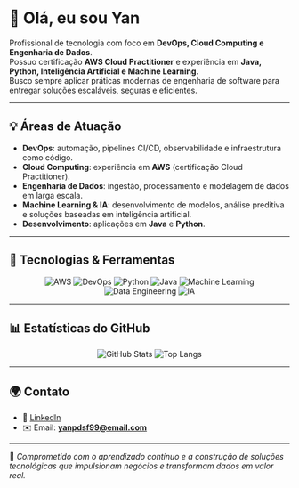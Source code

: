 # 👋 Olá, eu sou Yan

Profissional de tecnologia com foco em **DevOps, Cloud Computing e Engenharia de Dados**.  
Possuo certificação **AWS Cloud Practitioner** e experiência em **Java, Python, Inteligência Artificial e Machine Learning**.  
Busco sempre aplicar práticas modernas de engenharia de software para entregar soluções escaláveis, seguras e eficientes.

---

## 💡 Áreas de Atuação
- **DevOps**: automação, pipelines CI/CD, observabilidade e infraestrutura como código.  
- **Cloud Computing**: experiência em **AWS** (certificação Cloud Practitioner).  
- **Engenharia de Dados**: ingestão, processamento e modelagem de dados em larga escala.  
- **Machine Learning & IA**: desenvolvimento de modelos, análise preditiva e soluções baseadas em inteligência artificial.  
- **Desenvolvimento**: aplicações em **Java** e **Python**.

---

## 🚀 Tecnologias & Ferramentas
<div align="center">
  
![AWS](https://img.shields.io/badge/AWS-232F3E?style=for-the-badge&logo=amazonaws&logoColor=white)
![DevOps](https://img.shields.io/badge/DevOps-0A66C2?style=for-the-badge&logo=azuredevops&logoColor=white)
![Python](https://img.shields.io/badge/Python-3776AB?style=for-the-badge&logo=python&logoColor=white)
![Java](https://img.shields.io/badge/Java-ED8B00?style=for-the-badge&logo=openjdk&logoColor=white)
![Machine Learning](https://img.shields.io/badge/Machine%20Learning-FF6F00?style=for-the-badge&logo=tensorflow&logoColor=white)
![Data Engineering](https://img.shields.io/badge/Data%20Engineer-4CAF50?style=for-the-badge&logo=apachehadoop&logoColor=white)
![IA](https://img.shields.io/badge/Artificial%20Intelligence-121212?style=for-the-badge&logo=OpenAI&logoColor=white)

</div>

---

## 📊 Estatísticas do GitHub
<div align="center">

![GitHub Stats](https://github-readme-stats.vercel.app/api?username=YanPedro00&show_icons=true&theme=radical)
![Top Langs](https://github-readme-stats.vercel.app/api/top-langs/?username=YanPedro00&layout=compact&theme=radical)

</div>

---

## 🌍 Contato
- 💼 [LinkedIn](https://www.linkedin.com/in/yan-sousa-0963a0204/)  
- ✉️ Email: **yanpdsf99@email.com**

---

📌 _Comprometido com o aprendizado contínuo e a construção de soluções tecnológicas que impulsionam negócios e transformam dados em valor real._
